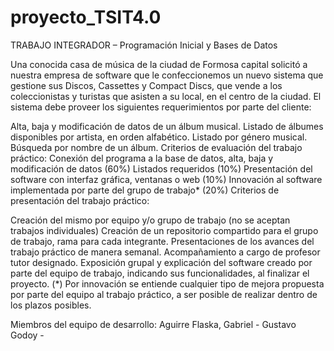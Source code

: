 # proyecto_TSIT4.0

TRABAJO INTEGRADOR – Programación Inicial y Bases de Datos

Una conocida casa de música de la ciudad de Formosa capital solicitó a nuestra empresa de software que le confeccionemos un nuevo sistema que gestione sus Discos, Cassettes y Compact Discs, que vende a los coleccionistas y turistas que asisten a su local, en el centro de la ciudad. El sistema debe proveer los siguientes requerimientos por parte del cliente:

Alta, baja y modificación de datos de un álbum musical.
Listado de álbumes disponibles por artista, en orden alfabético.
Listado por género musical.
Búsqueda por nombre de un álbum. Criterios de evaluación del trabajo práctico:
Conexión del programa a la base de datos, alta, baja y modificación de datos (60%)
Listados requeridos (10%)
Presentación del software con interfaz gráfica, ventanas o web (10%)
Innovación al software implementada por parte del grupo de trabajo* (20%)
Criterios de presentación del trabajo práctico:

Creación del mismo por equipo y/o grupo de trabajo (no se aceptan trabajos individuales)
Creación de un repositorio compartido para el grupo de trabajo, rama para cada integrante.
Presentaciones de los avances del trabajo práctico de manera semanal. Acompañamiento a cargo de profesor tutor designado.
Exposición grupal y explicación del software creado por parte del equipo de trabajo, indicando sus funcionalidades, al finalizar el proyecto.
(*) Por innovación se entiende cualquier tipo de mejora propuesta por parte del equipo al trabajo práctico, a ser posible de realizar dentro de los plazos posibles.

Miembros del equipo de desarrollo: Aguirre Flaska, Gabriel - Gustavo Godoy - 

